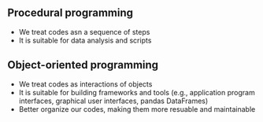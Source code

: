 ## Procedural programming
- We treat codes asn a sequence of steps
- It is suitable for data analysis and scripts

## Object-oriented programming
- We treat codes as interactions of objects
- It is suitable for building frameworks and tools (e.g., application program interfaces, graphical user interfaces, pandas DataFrames)
- Better organize our codes, making them more resuable and maintainable
